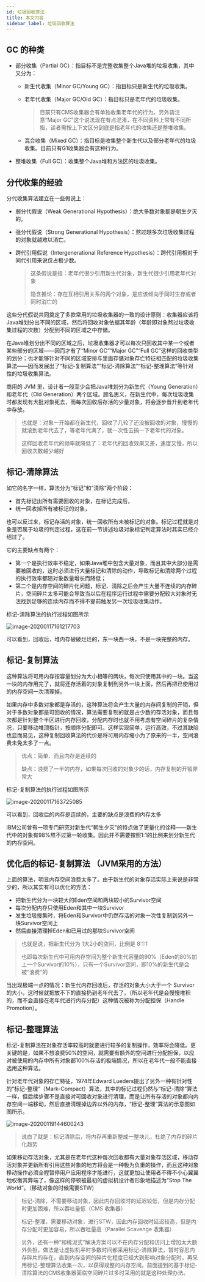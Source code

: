 ```yaml
---
id: 垃圾回收算法
title: 本文内容
sidebar_label: 垃圾回收算法
---
```




## GC 的种类

- 部分收集（Partial GC）：指目标不是完整收集整个Java堆的垃圾收集，其中又分为：

  - 新生代收集（Minor GC/Young GC）：指目标只是新生代的垃圾收集。

  - 老年代收集（Major GC/Old GC）：指目标只是老年代的垃圾收集。

    > 目前只有CMS收集器会有单独收集老年代的行为。另外请注意“Major GC”这个说法现在有点混淆，在不同资料上常有不同所指，读者需按上下文区分到底是指老年代的收集还是整堆收集。

  - 混合收集（Mixed GC）：指目标是收集整个新生代以及部分老年代的垃圾收集。目前只有G1收集器会有这种行为。

- 整堆收集（Full GC）：收集整个Java堆和方法区的垃圾收集。



## 分代收集的经验

分代收集算法建立在一些假说上：

- 弱分代假说（Weak Generational Hypothesis）：绝大多数对象都是朝生夕灭的。

- 强分代假说（Strong Generational Hypothesis）：熬过越多次垃圾收集过程的对象就越难以消亡。

- 跨代引用假说（Intergenerational Reference Hypothesis）：跨代引用相对于同代引用来说仅占极少数。

  > 这条假说是指：老年代很少引用新生代对象，新生代很少引用老年代对象
  >
  > 隐含推论：存在互相引用关系的两个对象，是应该倾向于同时生存或者同时消亡的

  

这些分代假说共同奠定了多款常用的垃圾收集器的一致的设计原则：收集器应该将Java堆划分出不同的区域，然后将回收对象依据其年龄（年龄即对象熬过垃圾收集过程的次数）分配到不同的区域之中存储。

在Java堆划分出不同的区域之后，垃圾收集器才可以每次只回收其中某一个或者某些部分的区域——因而才有了“Minor GC”“Major GC”“Full GC”这样的回收类型的划分；也才能够针对不同的区域安排与里面存储对象存亡特征相匹配的垃圾收集算法——因而发展出了“标记-复制算法”“标记-清除算法”“标记-整理算法”等针对性的垃圾收集算法。

商用的 JVM 里，设计者一般至少会把Java堆划分为新生代（Young Generation）和老年代（Old Generation）两个区域。顾名思义，在新生代中，每次垃圾收集时都发现有大批对象死去，而每次回收后存活的少量对象，将会逐步晋升到老年代中存放。

> 也就是：对象一开始都在新生代，回收了几轮了还没被回收的对象，慢慢的就滚到老年代去了，等老年代满了，就一次性去搞一下老年代的对象。
>
> 这样回收老年代的频率就降低了：老年代的回收效果又差，速度又慢，所以回收次数越少越好



## 标记-清除算法

如它的名字一样，算法分为“标记”和“清除”两个阶段：

- 首先标记出所有需要回收的对象，在标记完成后，
- 统一回收掉所有被标记的对象，

也可以反过来，标记存活的对象，统一回收所有未被标记的对象。标记过程就是对象是否属于垃圾的判定过程，这在前一节讲述垃圾对象标记判定算法时其实已经介绍过了。

它的主要缺点有两个：

- 第一个是执行效率不稳定，如果Java堆中包含大量对象，而且其中大部分是需要被回收的，这时必须进行大量标记和清除的动作，导致标记和清除两个过程的执行效率都随对象数量增长而降低；
- 第二个是内存空间的碎片化问题，标记、清除之后会产生大量不连续的内存碎片，空间碎片太多可能会导致当以后在程序运行过程中需要分配较大对象时无法找到足够的连续内存而不得不提前触发另一次垃圾收集动作。

标记-清除算法的执行过程如图所示

![image-20200117161217703](../assets/image-20200117161217703.png)

可以看到，回收后，堆内存破破烂烂的，东一块西一块，不是一块完整的内存。



## 标记-复制算法

这种算法将可用内存按容量划分为大小相等的两块，每次只使用其中的一块。当这一块的内存用完了，就将还存活着的对象复制到另外一块上面，然后再把已使用过的内存空间一次清理掉。

如果内存中多数对象都是存活的，这种算法将会产生大量的内存间复制的开销，但对于多数对象都是可回收的情况，算法需要复制的就是占少数的存活对象，而且每次都是针对整个半区进行内存回收，分配内存时也就不用考虑有空间碎片的复杂情况，只要移动堆顶指针，按顺序分配即可。这样实现简单，运行高效，不过其缺陷也显而易见，这种复制回收算法的代价是将可用内存缩小为了原来的一半，空间浪费未免太多了一点。

> 优点：简单、而且内存是连续的
>
> 缺点：浪费了一半的内存，如果每次回收的对象少的话，内存复制的开销非常大

标记-复制算法的执行过程如图所示

![image-20200117163725085](../assets/image-20200117163725085.png)

可以看到，回收后的内存是连续的，主要的缺点是浪费的内存太多

IBM公司曾有一项专门研究对新生代“朝生夕灭”的特点做了更量化的诠释——新生代中的对象有98%熬不过第一轮收集。因此并不需要按照1∶1的比例来划分新生代的内存空间。



## 优化后的标记-复制算法 （JVM采用的方法）

上面的算法，明显内存空间浪费太多了。由于新生代的对象存活实际上来说是非常少的，所以其实有可以优化的方法：

- 把新生代分为一块较大的Eden空间和两块较小的Survivor空间
- 每次分配内存只使用Eden和其中一块Survivor
- 发生垃圾搜集时，将Eden和Survivor中仍然存活的对象一次性复制到另外一块Survivor空间上
- 然后直接清理掉Eden和已用过的那块Survivor空间

> 也就是说，把新生代分为 1大2小的空间，比例是 8:1:1
>
> 也即每次新生代中可用内存空间为整个新生代容量的90%（Eden的80%加上一个Survivor的10%），只有一个Survivor空间，即10%的新生代是会被“浪费”的

当出现极端一点的情况：新生代内存回收后，存活的对象大小大于一个 Survivor 的大小，这时候就把放不下的直接扔到老年代去了。（所以老年代是会慢慢堆积的，而不会直接在老年代进行内存分配）这种情况被称为分配担保（Handle Promotion）。



## 标记-整理算法

标记-复制算法在对象存活率较高时就要进行较多的复制操作，效率将会降低。更关键的是，如果不想浪费50%的空间，就需要有额外的空间进行分配担保，以应对被使用的内存中所有对象都100%存活的极端情况，所以在老年代一般不能直接选用这种算法。

针对老年代对象的存亡特征，1974年Edward Lueders提出了另外一种有针对性的“标记-整理”（Mark-Compact）算法，其中的标记过程仍然与“标记-清除”算法一样，但后续步骤不是直接对可回收对象进行清理，而是让所有存活的对象都向内存空间一端移动，然后直接清理掉边界以外的内存，“标记-整理”算法的示意图如图所示。

![image-20200119144600243](../assets/image-20200119144600243.png)

> 说白了就是：标记清除后，将内存再重新整成一整块儿，杜绝了内存的碎片化趋势

如果移动存活对象，尤其是在老年代这种每次回收都有大量对象存活区域，移动存活对象并更新所有引用这些对象的地方将会是一种极为负重的操作，而且这种对象移动操作必须全程暂停用户应用程序才能进行，这就更加让使用者不得不小心翼翼地权衡其弊端了，像这样的停顿被最初的虚拟机设计者形象地描述为“Stop The World”。（移动对象的时候需要STW）

> 标记-清除，不需要移动对象，因此内存回收时的延迟较低，但是内存分配时更加困难，所以吞吐量低（CMS 收集器）
>
> 标记-整理，需要移动对象，进行STW，因此内存回收时延迟较高，但是内存分配时更加容易，所以吞吐量高（Parallel Scavenge 收集器）
>
> 另外，还有一种“和稀泥式”解决方案可以不在内存分配和访问上增加太大额外负担，做法是让虚拟机平时多数时间都采用标记-清除算法，暂时容忍内存碎片的存在，直到内存空间的碎片化程度已经大到影响对象分配时，再采用标记-整理算法收集一次，以获得规整的内存空间。前面提到的基于标记-清除算法的CMS收集器面临空间碎片过多时采用的就是这种处理办法。





